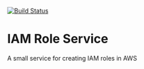 [![Build Status](https://dfds.visualstudio.com/DevelopmentExcellence/_apis/build/status/iamroleservice-ci)](https://dfds.visualstudio.com/DevelopmentExcellence/_build/latest?definitionId=961)

# IAM Role Service

A small service for creating IAM roles in AWS
